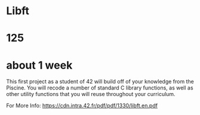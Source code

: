 # Libft
# 125
# about 1 week
This first project as a student of 42 will build off of your knowledge from the Piscine. You will recode a number of standard C library functions, as well as other utility functions that you will reuse throughout your curriculum.

For More  Info: https://cdn.intra.42.fr/pdf/pdf/1330/libft.en.pdf
